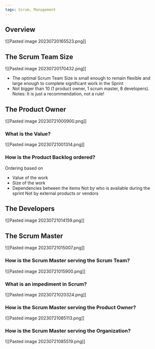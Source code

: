 ```yaml
---
tags: Scrum, Management
---
```

## Overview
![[Pasted image 20230720165523.png]]

## The Scrum Team Size
![[Pasted image 20230720170432.png]]
- The optimal Scrum Team Size is small enough to remain flexible and large enough to complete significant work in the Sprint
- Not bigger than 10 (1 product owner, 1 scrum master, 8 developers). Notes: It is just a recommendation, not a rule!

## The Product Owner
![[Pasted image 20230721000900.png]]
### What is the Value?
![[Pasted image 20230721001314.png]]
### How is the Product Backlog ordered?
Ordering based on 
- Value of the work
- Size of the work
- Dependencies between the items
Not by who is available during the sprint
Not by external products or vendors

## The Developers
![[Pasted image 20230721014159.png]]

## The Scrum Master
![[Pasted image 20230721015007.png]]

### How is the Scrum Master serving the Scrum Team?
![[Pasted image 20230721015900.png]]

### What is an impediment in Scrum?
![[Pasted image 20230721020324.png]]

### How is the Scrum Master serving the Product Owner?
![[Pasted image 20230721085113.png]]


### How is the Scrum Master serving the Organization?
![[Pasted image 20230721085519.png]]
